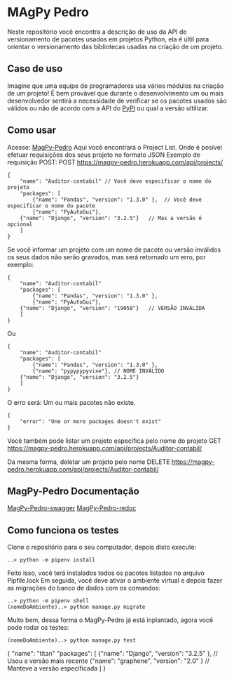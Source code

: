 ﻿# MAgPy Pedro

Neste repositório você encontra a descrição de uso da API de versionamento de 
pacotes usados em projetos Python, ela é últil para orientar o versionamento
das bibliotecas usadas na criação de um projeto.

## Caso de uso

Imagine que uma equipe de programadores usa vários módulos na criação de um projeto!
É bem provável que durante o desenvolvimento um ou mais desenvolvedor sentirá
a necessidade de verificar se os pacotes usados são válidos ou não de acordo com
a API do [PyPI](https://pypi.org/) ou qual a versão ultilizar.

## Como usar

Acesse: [MagPy-Pedro](https://magpy-pedro.herokuapp.com/api/projects/)
Aqui você encontrará o Project List.
Onde é posível efetuar requisições dos seus projeto no formato JSON
Exemplo de requisição POST:
POST https://magpy-pedro.herokuapp.com/api/projects/
```
{
    "name": "Auditor-contabil" // Você deve especificar o nome do projeto
    "packages": [
        {"name": "Pandas", "version": "1.3.0" },  // Você deve especificar o nome do pacote
        {"name": "PyAutoGui"},
	{"name": "Django", "version": "3.2.5"}   // Mas a versão é opcional
    ]
}
```
Se você informar um projeto com um nome de pacote ou versão inválidos os seus dados não
serão gravados, mas será retornado um erro, por exemplo:

```
{
    "name": "Auditor-contabil"
    "packages": [
        {"name": "Pandas", "version": "1.3.0" },  
        {"name": "PyAutoGui"},
	{"name": "Django", "version": "19058"}   // VERSÃO INVÁLIDA
    ]
}
```
Ou
```
{
    "name": "Auditor-contabil"
    "packages": [
        {"name": "Pandas", "version": "1.3.0" },  
        {"name": "pypypypyvixe"}, // NOME INVÁLIDO
	{"name": "Django", "version": "3.2.5"}
    ]
}
```
O erro será: Um ou mais pacotes não existe.

```
{
    "error": "One or more packages doesn't exist"
}

```
Você também pode listar um projeto específica pelo nome do projeto
GET https://magpy-pedro.herokuapp.com/api/projects/Auditor-contabil/

Da mesma forma, deletar um projeto pelo nome
DELETE https://magpy-pedro.herokuapp.com/api/projects/Auditor-contabil/

## MagPy-Pedro Documentação
[MagPy-Pedro-swagger](https://magpy-pedro.herokuapp.com/doc-sw/)
[MagPy-Pedro-redoc](https://magpy-pedro.herokuapp.com/doc-re/)

## Como funciona os testes
Clone o repositório para o seu computador, depois disto execute:
```
..> python -m pipenv install

```
Feito isso, você terá instalados todos os pacotes listados no arquivo Pipfile.lock
Em seguida, você deve ativar o ambiente virtual e depois fazer as migrações
do banco de dados com os comandos:
```
..> python -m pipenv shell
(nomeDoAmbiente)..> python manage.py migrate
```
Muito bem, dessa forma o MagPy-Pedro já está inplantado, agora você pode rodar os testes:
```
(nomeDoAmbiente)..> python manage.py test
```
{
    "name": "titan"
    "packages": [
        {"name": "Django", "version": "3.2.5" },  // Usou a versão mais recente
        {"name": "graphene", "version": "2.0" }   // Manteve a versão especificada
    ]
}
```
